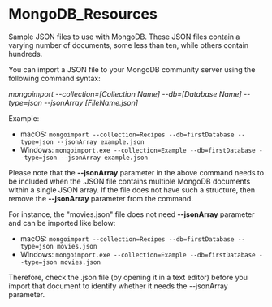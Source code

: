 # MongoDB_Resources

Sample JSON files to use with MongoDB. These JSON files contain a varying number of documents, some less than ten, while others contain hundreds. 

You can import a JSON file to your MongoDB community server using the following command syntax: 

*mongoimport --collection=[Collection Name] --db=[Database Name] --type=json --jsonArray [FileName.json]*

Example: 

- macOS: `mongoimport --collection=Recipes --db=firstDatabase --type=json --jsonArray example.json`
- Windows: `mongoimport.exe --collection=Example --db=firstDatabase --type=json --jsonArray example.json`

Please note that the **--jsonArray** parameter in the above command needs to be included when the .JSON file contains multiple MongoDB documents within a single JSON array. If the file does not have such a structure, then remove the **--jsonArray** parameter from the command. 

For instance, the "movies.json" file does not need **--jsonArray** parameter and can be imported like below: 

- macOS: `mongoimport --collection=Recipes --db=firstDatabase --type=json movies.json`
- Windows: `mongoimport.exe --collection=Example --db=firstDatabase --type=json movies.json`

Therefore, check the .json file (by opening it in a text editor) before you import that document to identify whether it needs the --jsonArray parameter.
